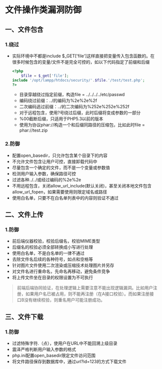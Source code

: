 # 文件操作类漏洞防御

## 一、文件包含

### 1.绕过

- 实际环境中不都是include $_GET['file']这样直接把变量传入包含函数的。在很多时候包含的变量/文件不是完全可控的，如以下代码指定了前缀和后缀

  ```php
  <?php
      $file = $_get['file'];
  include '/opt/lampp/htdocs/security/'.$file.'/test/test.php';
  ?>
  ```

  - 目录穿越绕过指定前缀，构造file = ../../../../etc/passwd
  - 编码绕过前缀：../的编码为%2e%2e%2f
  - 二次编码逃过前缀：../的二次编码为%252e%252e%252f
  - 对于远程包含，使用?号绕过后缀，此时后缀将变成参数的一部分
  - %00截断后缀，只适用于PHP5.3以前的版本
  - 使用为协议phar://构造一个和后缀同路径的压缩包，比如此时file = phar://test.zip

### 2.防御

- 配置open_basedir，只允许包含某个目录下的内容
- 不允许文件包含让用户可控，直接卸载代码中
- 尽量包含一个确定的文件，而不是一个变量或参数值
- 检测用户输入参数，确保路径可控
- 过滤各种../../或经过编码的%2e%2e
- 不用远程包含，关闭allow_url_include(默认关闭)，甚至关闭本地文件包含allow_url_fopen，如果需要使用则限定域名或路径
- 使用白名单，只要不在白名单列表中的内容则验证不通过

## 二、文件上传

### 1.防御

- 前后端仪器校验，校验后缀名，校验MIME类型
- 后缀名的校验必须全部转换成小写进行处理
- 使用白名单，不是白名单的一律不通过
- 去除文件名后续的各种符号，如点和空格等
- 针对图片文件使用二次渲染或压缩技术处理图片并另存
- 对文件名进行重命名，先命名再移动，避免条件竞争
- 将上传文件坐在目录的权限设置为不可执行

> 前端后端协同验证，在处理逻辑上需要注意不能出现逻辑漏洞。比如用户注册，如果用户名已被占用，则不能再注册（在A接口校验）。而如果注册接口B没有继续校验，则重名用户可能注册成功。

## 三、文件下载

### 1.防御

- 过滤特殊字符.（点），使用户在URL中不能回溯上级目录
- 震泽严格判断用户输入参数的格式
- php.ini配置open_basedir限定文件访问范围
- 将文件路径保存到数据库中，通过url?id=123的方式下载文件